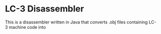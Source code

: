 # LC-3 Disassembler
This is a disassembler written in Java that converts .obj 
files containing LC-3 machine code into 